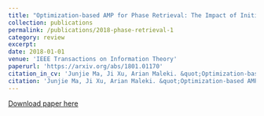 ```yaml
---
title: "Optimization-based AMP for Phase Retrieval: The Impact of Initialization and $\\ell_2$-regularization"
collection: publications
permalink: /publications/2018-phase-retrieval-1
category: review
excerpt:
date: 2018-01-01
venue: 'IEEE Transactions on Information Theory'
paperurl: 'https://arxiv.org/abs/1801.01170'
citation_in_cv: 'Junjie Ma, Ji Xu, Arian Maleki. &quot;Optimization-based AMP for Phase Retrieval: The Impact of Initialization and $\ell_2$-regularization&quot; <i> Under review of IEEE Transactions on Information Theory </i>, 2018.'
citation: 'Junjie Ma, Ji Xu, Arian Maleki. &quot;Optimization-based AMP for Phase Retrieval: The Impact of Initialization and $\ell_2$-regularization&quot; <i> Under review of IEEE Transactions on Information Theory </i>, 2018.'
---
```



[Download paper here](https://arxiv.org/pdf/1801.01170.pdf)
